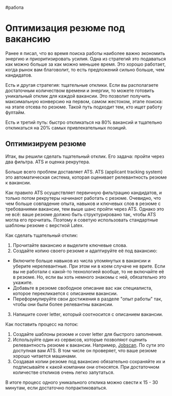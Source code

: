 #работа 

# Оптимизация резюме под вакансию

Ранее я писал, что во время поиска работы наиболее важно экономить энергию и приоритизировать усилия. Одна из стратегий это подаваться как можно больше за как можно меньшее время. Это хорошо работает, когда рынок вам благоволит, то есть предложений сильно больше, чем кандидатов. 

Есть и другая стратегия: тщательные отклики. Если вы располагаете достаточным количеством времени и энергии, то можете готовить уникальный отклик для каждой вакансии. Это позволит получить максимальную конверсию на первом, самом жестоком, этапе поиска: на этапе отсева по резюме. Такой путь подходит тем, кто ищет работу фултайм.

Есть и третий путь: быстро откликаться на 80% вакансий и тщательно откликаться на 20% самых привлекательных позиций.

## Оптимизируем резюме

Итак, вы решили сделать тщательный отклик. Его задача: пройти через два фильтра. ATS и оценка рекрутера. 

Больше всего проблем доставляет ATS. ATS (applicant tracking system) это автоматическая система, которая оценивает релевантность резюме к вакансии. 

Как правило ATS осуществляет первичную фильтрацию кандидатов, и только потом рекрутеры начинают работать с резюме. Очевидно, что чем больше совпадение опыта, навыков и ключевых слов в резюме с требованиями вакансии, тем выше шанс пройти через ATS. Однако это не всё: ваше резюме должно быть структурировано так, чтобы ATS могла его прочитать. Поэтому я советую использовать стандартные шаблоны резюме с версткой Latex.

Как сделать тщательный отклик:
1. Прочитайте вакансию и выделите ключевые слова.
2. Создайте копию своего резюме и адаптируйте её под вакансию:
* Включите больше навыков из числа упомянутых в вакансии и уберите нерелевантные. При этом ни в коем случаче не врите. Если вы не работали с какой-то технологией вообще, то не включайте её в резюме. Но, если вы хоть немного знакомы с ней, обязательно это укажите.
* Добавьте в резюме свободное описание вас как специалиста, которое перекликается с описанием вакансии. 
* Переформулируйте свои достижения в разделе "опыт работы" так, чтобы они были более релевантны вакансии. 
3. Напишите cover letter, который соотносится с описанием вакансии.

Как поставить процесс на поток:
1. Создайте шаблоны резюме и cover letter для быстрого заполнения.
2. Используйте один из сервисов, которые позволяют оценить релевантность резюме к вакансии. Например, [Jobscan](https://www.jobscan.co). По сути это доступная вам ATS. В том числе он проверяет, что ваше резюме хорошо читается машинами.
3. Создавая копии резюме под вакансию обязательно сохраняйте их и подписывайте к какой компании они относятся. При достаточном количестве откликов очень легко запутаться.

В итоге процесс одного уникального отклика можно свести к 15 - 30 минутам, если достаточно попрактиковаться.
